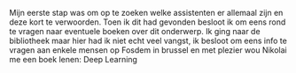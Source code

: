 Mijn eerste stap was  om op te zoeken welke assistenten er allemaal zijn en deze kort te verwoorden. Toen ik dit had gevonden besloot ik om eens rond te vragen naar eventuele boeken over dit onderwerp. Ik ging naar de bibliotheek maar hier had ik niet echt veel vangst, ik besloot om eens info te vragen aan enkele mensen op Fosdem in brussel en met plezier wou Nikolai me een boek lenen: Deep Learning
